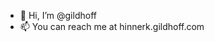 - 👋 Hi, I’m @gildhoff
- 📫 You can reach me at hinnerk.gildhoff.com

<!---
gildhoff/gildhoff is a ✨ special ✨ repository because its `README.md` (this file) appears on your GitHub profile.
You can click the Preview link to take a look at your changes.
--->
